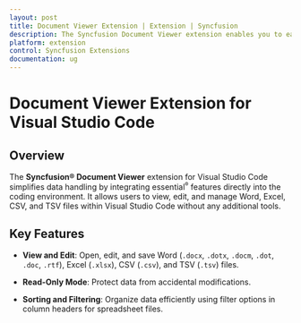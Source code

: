 ```yaml
---
layout: post
title: Document Viewer Extension | Extension | Syncfusion
description: The Syncfusion Document Viewer extension enables you to easily view and manage your documents within VSCode using our intuitive features.
platform: extension
control: Syncfusion Extensions
documentation: ug
---
```


# Document Viewer Extension for Visual Studio Code

## Overview

The **Syncfusion® Document Viewer** extension for Visual Studio Code simplifies data handling by integrating essential<sup style="font-size:70%">&reg;</sup> features directly into the coding environment. It allows users to view, edit, and manage Word, Excel, CSV, and TSV files within Visual Studio Code without any additional tools.

## Key Features

- **View and Edit**: Open, edit, and save Word (`.docx`, `.dotx`, `.docm`, `.dot`, `.doc`, `.rtf`), Excel (`.xlsx`), CSV (`.csv`), and TSV (`.tsv`) files.

- **Read-Only Mode**: Protect data from accidental modifications.

- **Sorting and Filtering**: Organize data efficiently using filter options in column headers for spreadsheet files.
